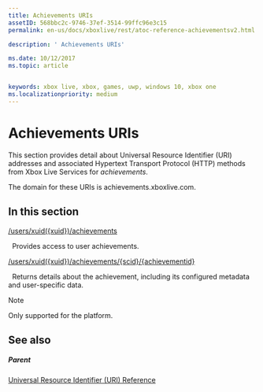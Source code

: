 ```yaml
---
title: Achievements URIs
assetID: 568bbc2c-9746-37ef-3514-99ffc96e3c15
permalink: en-us/docs/xboxlive/rest/atoc-reference-achievementsv2.html

description: ' Achievements URIs'

ms.date: 10/12/2017
ms.topic: article


keywords: xbox live, xbox, games, uwp, windows 10, xbox one
ms.localizationpriority: medium
---
```



# Achievements URIs

This section provides detail about Universal Resource Identifier (URI) addresses and associated Hypertext Transport Protocol (HTTP) methods from Xbox Live Services for *achievements*.

The domain for these URIs is achievements.xboxlive.com.

<a id="ID4EDB"></a>


## In this section

[/users/xuid({xuid})/achievements](uri-achievementsusersxuidachievementsv2.md)

&nbsp;&nbsp;Provides access to user achievements.

[/users/xuid({xuid})/achievements/{scid}/{achievementid}](uri-usersxuidachievementsscidachievementid.md)

&nbsp;&nbsp;Returns details about the achievement, including its configured metadata and user-specific data.


> [!NOTE] 
> Only supported for the platform.



<a id="ID4EMB"></a>


## See also

<a id="ID4EOB"></a>


##### Parent

[Universal Resource Identifier (URI) Reference](../atoc-xboxlivews-reference-uris.md)
